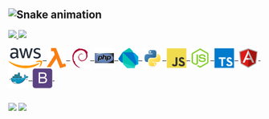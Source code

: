 ## ![Snake animation](https://img.icons8.com/color/64/000000/code.png)
 <div>
  <a href="https://github.com/tiagojorgep">
  <img height="180em" src="https://github-readme-stats.vercel.app/api?username=tiagojorgep&show_icons=true&theme=dark&include_all_commits=true&count_private=true"/>
  <img height="180em" src="https://github-readme-stats.vercel.app/api/top-langs/?username=tiagojorgep&layout=complete&langs_count=7&theme=dark&count_private=true"/>
</div>
<div style="display: inline_block"><br>
  <img align="center" alt="AWS" height="40" width="auto" src="img/aws-2.svg">&nbsp;
  <img align="center" alt="AWS Lambda" height="40" width="auto" src="img/aws-lambda-1.svg">&nbsp;
  <img align="center" alt="Debian" height="40" width="auto" src="https://raw.githubusercontent.com/devicons/devicon/master/icons/debian/debian-original.svg">&nbsp;
  <img align="center" alt="PHP" height="40" width="auto" src="https://raw.githubusercontent.com/devicons/devicon/master/icons/php/php-original.svg">&nbsp;
  <img align="center" alt="Dart" height="40" width="auto" src="https://raw.githubusercontent.com/devicons/devicon/master/icons/dart/dart-original.svg">&nbsp;
  <img align="center" alt="Pythoh" height="40" width="auto" src="https://raw.githubusercontent.com/devicons/devicon/master/icons/python/python-original.svg">&nbsp;
  <img align="center" alt="JavaScript" height="40" width="auto" src="https://raw.githubusercontent.com/devicons/devicon/master/icons/javascript/javascript-original.svg">&nbsp;
  <img align="center" alt="NodeJS" height="40" width="auto"  src="https://raw.githubusercontent.com/devicons/devicon/master/icons/nodejs/nodejs-original.svg">&nbsp;
  <img align="center" alt="TypeScript" height="40" width="auto" src="https://raw.githubusercontent.com/devicons/devicon/master/icons/typescript/typescript-original.svg">&nbsp;
  <img align="center" alt="Angular" height="40" width="auto"  src="https://raw.githubusercontent.com/devicons/devicon/master/icons/angularjs/angularjs-original.svg">&nbsp;
  <img align="center" alt="Docker" height="40" width="auto"  src="https://raw.githubusercontent.com/devicons/devicon/master/icons/docker/docker-original.svg">&nbsp;
  <img align="center" alt="Docker" height="40" width="auto"  src="https://raw.githubusercontent.com/devicons/devicon/master/icons/bootstrap/bootstrap-plain.svg">&nbsp;
</div>
</div>
  
  ##
 
<div> 
  <a href="https://www.linkedin.com/in/tiagojorgep/" target="_blank"><img src="https://img.shields.io/badge/-LinkedIn-%230077B5?style=for-the-badge&logo=linkedin&logoColor=white" target="_blank"></a> 
  <a href="https://www.instagram.com/tiagojorgep/" target="_blank"><img src="https://img.shields.io/badge/-Instagram-%23E4405F?style=for-the-badge&logo=instagram&logoColor=white" target="_blank"></a> 
</div>

<!--
**tiagojorgep/tiagojorgep** is a ✨ _special_ ✨ repository because its `README.md` (this file) appears on your GitHub profile.

Here are some ideas to get you started:

- 🔭 I’m currently working on ...
- 🌱 I’m currently learning ...
- 👯 I’m looking to collaborate on ...
- 🤔 I’m looking for help with ...
- 💬 Ask me about ...
- 📫 How to reach me: ...
- 😄 Pronouns: ...
- ⚡ Fun fact: ...
-->
